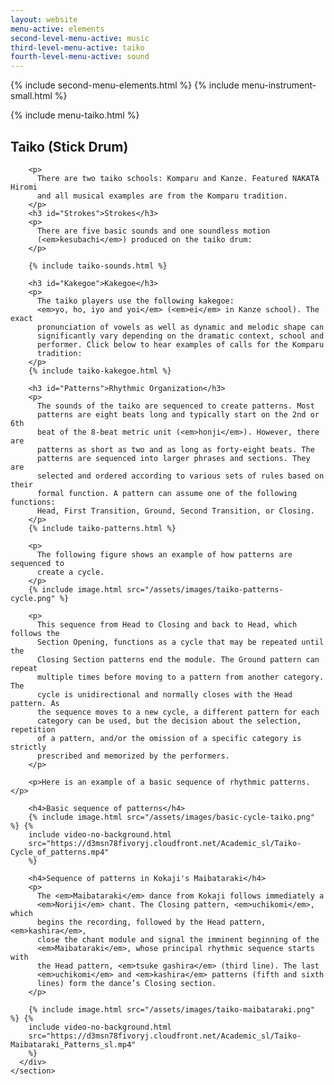 ```yaml
---
layout: website
menu-active: elements
second-level-menu-active: music
third-level-menu-active: taiko
fourth-level-menu-active: sound
---
```


{% include second-menu-elements.html %} {% include menu-instrument-small.html %}

<main class="page-content">
  <div class="wrapper sidebar-contents">
    <aside class="sidebar-contents__table">
      {% include menu-taiko.html %}
    </aside>
    <section class="sidebar-contents__section">
      <div class="text-container">
        <h2 id="Taiko">Taiko (Stick Drum)</h2>

        <p>
          There are two taiko schools: Komparu and Kanze. Featured NAKATA Hiromi
          and all musical examples are from the Komparu tradition.
        </p>
        <h3 id="Strokes">Strokes</h3>
        <p>
          There are five basic sounds and one soundless motion
          (<em>kesubachi</em>) produced on the taiko drum:
        </p>

        {% include taiko-sounds.html %}

        <h3 id="Kakegoe">Kakegoe</h3>
        <p>
          The taiko players use the following kakegoe:
          <em>yo, ho, iyo and yoi</em> (<em>ei</em> in Kanze school). The exact
          pronunciation of vowels as well as dynamic and melodic shape can
          significantly vary depending on the dramatic context, school and
          performer. Click below to hear examples of calls for the Komparu
          tradition:
        </p>
        {% include taiko-kakegoe.html %}

        <h3 id="Patterns">Rhythmic Organization</h3>
        <p>
          The sounds of the taiko are sequenced to create patterns. Most
          patterns are eight beats long and typically start on the 2nd or 6th
          beat of the 8-beat metric unit (<em>honji</em>). However, there are
          patterns as short as two and as long as forty-eight beats. The
          patterns are sequenced into larger phrases and sections. They are
          selected and ordered according to various sets of rules based on their
          formal function. A pattern can assume one of the following functions:
          Head, First Transition, Ground, Second Transition, or Closing.
        </p>
        {% include taiko-patterns.html %}

        <p>
          The following figure shows an example of how patterns are sequenced to
          create a cycle.
        </p>
        {% include image.html src="/assets/images/taiko-patterns-cycle.png" %}

        <p>
          This sequence from Head to Closing and back to Head, which follows the
          Section Opening, functions as a cycle that may be repeated until the
          Closing Section patterns end the module. The Ground pattern can repeat
          multiple times before moving to a pattern from another category. The
          cycle is unidirectional and normally closes with the Head pattern. As
          the sequence moves to a new cycle, a different pattern for each
          category can be used, but the decision about the selection, repetition
          of a pattern, and/or the omission of a specific category is strictly
          prescribed and memorized by the performers.
        </p>

        <p>Here is an example of a basic sequence of rhythmic patterns.</p>

        <h4>Basic sequence of patterns</h4>
        {% include image.html src="/assets/images/basic-cycle-taiko.png" %} {%
        include video-no-background.html
        src="https://d3msn78fivoryj.cloudfront.net/Academic_sl/Taiko-Cycle_of_patterns.mp4"
        %}

        <h4>Sequence of patterns in Kokaji's Maibataraki</h4>
        <p>
          The <em>Maibataraki</em> dance from Kokaji follows immediately a
          <em>Noriji</em> chant. The Closing pattern, <em>uchikomi</em>, which
          begins the recording, followed by the Head pattern, <em>kashira</em>,
          close the chant module and signal the imminent beginning of the
          <em>Maibataraki</em>, whose principal rhythmic sequence starts with
          the Head pattern, <em>tsuke gashira</em> (third line). The last
          <em>uchikomi</em> and <em>kashira</em> patterns (fifth and sixth
          lines) form the dance’s Closing section.
        </p>

        {% include image.html src="/assets/images/taiko-maibataraki.png" %} {%
        include video-no-background.html
        src="https://d3msn78fivoryj.cloudfront.net/Academic_sl/Taiko-Maibataraki_Patterns_sl.mp4"
        %}
      </div>
    </section>
  </div>
</main>
